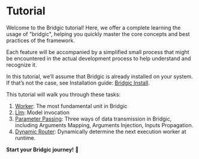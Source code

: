 # Tutorial

Welcome to the Bridgic tutorial! Here, we offer a complete learning the usage of "bridgic", helping you quickly master the core concepts and best practices of the framework.

Each feature will be accompanied by a simplified small process that might be encountered in the actual development process to help understand and recognize it.

In this tutorial, we’ll assume that Bridgic is already installed on your system. If that’s not the case, see Installation guide: [Bridgic Install](../home/installation.md#installation).

This tutorial will walk you through these tasks:

1. [Worker](worker.ipynb): The most fundamental unit in Bridgic
2. [Llm](llm.ipynb): Model invocation
2. [Parameter Passing](parameter_passing.ipynb): Three ways of data transmission in Bridgic, including Arguments Mapping, Arguments Injection,  Inputs Propagation.
3. [Dynamic Router](dynamic_router.ipynb): Dynamically determine the next execution worker at runtime.
<!-- 3. [Dynamic DAG](dynamic_dag.ipynb): Dynamically add or remove worker to change the execution DAG at runtime. -->


**Start your Bridgic journey!** 🎉